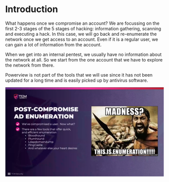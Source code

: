 # Introduction

What happens once we compromise an account? We are focussing on the first 2-3
stages of the 5 stages of hacking: information gathering, scanning and
executing a hack. In this case, we will go back and re-enumerate the network
once we get access to an account. Even if it is a regular user, we can gain a
lot of information from the account.

When we get into an internal pentest, we usually have no information about the
network at all. So we start from the one account that we have to explore the
network from there.

Powerview is not part of the tools that we will use since it has not been
updated for a long time and is easily picked up by antivirus software.

<img src="./images/1_Introduction_1.png" alt="Introduction 1" width="800"/>



<!--
span style="color:green;font-weight:700;font-size:20px">
markdown color font styles
</span
-->
